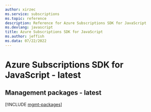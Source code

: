```yaml
---
author: xirzec
ms.service: subscriptions
ms.topic: reference
description: Reference for Azure Subscriptions SDK for JavaScript
ms.devlang: javascript
title: Azure Subscriptions SDK for JavaScript
ms.author: jeffish
ms.data: 07/22/2022
---
```

# Azure Subscriptions SDK for JavaScript - latest

## Management packages - latest
[!INCLUDE [mgmt-packages](subscriptions-mgmt-index.md)]